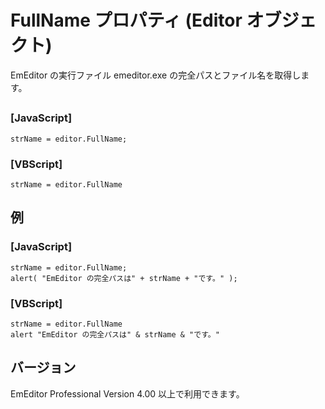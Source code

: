 # FullName プロパティ (Editor オブジェクト)

EmEditor の実行ファイル emeditor.exe の完全パスとファイル名を取得します。

## 

### \[JavaScript\]

```
strName = editor.FullName;
```

### \[VBScript\]

```
strName = editor.FullName
```

## 例

### \[JavaScript\]

```
strName = editor.FullName;
alert( "EmEditor の完全パスは" + strName + "です。" );
```

### \[VBScript\]

```
strName = editor.FullName
alert "EmEditor の完全パスは" & strName & "です。"
```

## バージョン

EmEditor Professional Version 4.00 以上で利用できます。
